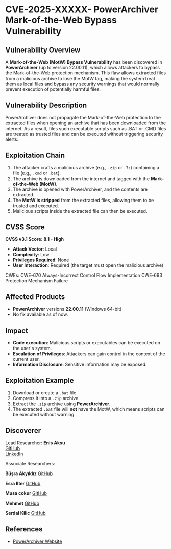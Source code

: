 # CVE-2025-XXXXX- PowerArchiver Mark-of-the-Web Bypass Vulnerability

## Vulnerability Overview
A **Mark-of-the-Web (MotW) Bypass Vulnerability** has been discovered in **PowerArchiver** (up to version 22.00.11), which allows attackers to bypass the Mark-of-the-Web protection mechanism. This flaw allows extracted files from a malicious archive to lose the MotW tag, making the system treat them as local files and bypass any security warnings that would normally prevent execution of potentially harmful files.

## Vulnerability Description
PowerArchiver does not propagate the Mark-of-the-Web protection to the extracted files when opening an archive that has been downloaded from the internet. As a result, files such executable scripts such as .BAT or .CMD files are treated as trusted files and can be executed without triggering security alerts.

## Exploitation Chain
1. The attacker crafts a malicious archive (e.g., `.zip` or `.7z`) containing a file (e.g., `.cmd` or `.bat`).
2. The archive is downloaded from the internet and tagged with the **Mark-of-the-Web (MotW)**.
3. The archive is opened with PowerArchiver, and the contents are extracted.
4. The **MotW is stripped** from the extracted files, allowing them to be trusted and executed.
5. Malicious scripts inside the extracted file can then be executed.

## CVSS Score
**CVSS v3.1 Score**: **8.1 - High**
- **Attack Vector**: Local
- **Complexity**: Low
- **Privileges Required**: None
- **User Interaction**: Required (the target must open the malicious archive)

CWEs:
CWE-670	Always-Incorrect Control Flow Implementation
CWE-693	Protection Mechanism Failure

## Affected Products
- **PowerArchiver** versions **22.00.11** (Windows 64-bit)
- No fix available as of now.

## Impact
- **Code execution**: Malicious scripts or executables can be executed on the user's system.
- **Escalation of Privileges**: Attackers can gain control in the context of the current user.
- **Information Disclosure**: Sensitive information may be exposed.

## Exploitation Example
1. Download or create a `.bat` file.
2. Compress it into a `.zip` archive.
3. Extract the `.zip` archive using **PowerArchiver**.
4. The extracted `.bat` file will **not** have the MotW, which means scripts can be executed without warning.

## Discoverer
Lead Researcher:
**Enis Aksu**  
[GitHub](https://github.com/EnisAksu)  
[LinkedIn](https://www.linkedin.com/in/EnisAksu/)

Associate Researchers:

**Büşra Akyıldız**
[GitHub](https://github.com/) 

**Esra Ilter**
[GitHub](https://github.com/)

**Musa cokur**
 [GitHub](https://github.com/boomhacked)

**Mehmet**
 [GitHub](https://github.com/sonumuteng1)
 
**Serdal Kilic**
 [GitHub](https://github.com/)

## References
- [PowerArchiver Website](https://www.PowerArchiver.com/news)
